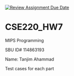 [![Review Assignment Due Date](https://classroom.github.com/assets/deadline-readme-button-24ddc0f5d75046c5622901739e7c5dd533143b0c8e959d652212380cedb1ea36.svg)](https://classroom.github.com/a/K8OywbE8)
# CSE220_HW7

MIPS Programming  


SBU ID#  114863193


Name:  Tanjim Ahammad


Test cases for each part  

